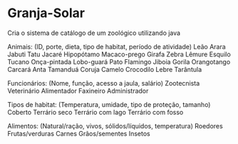 # Granja-Solar
Cria o sistema de catálogo de um zoológico utilizando java

Animais: (ID, porte, dieta, tipo de habitat, período de atividade)
Leão
Arara
Jabuti
Tatu
Jacaré
Hipopótamo
Macaco-prego
Girafa
Zebra
Lêmure
Esquilo
Tucano
Onça-pintada
Lobo-guará
Pato
Flamingo
Jiboia
Gorila
Orangotango
Carcará
Anta
Tamanduá
Coruja
Camelo
Crocodilo
Lebre
Tarântula

Funcionários: (Nome, função, acesso a jaula, salário)
Zootecnista
Veterinário
Alimentador
Faxineiro
Administrador

Tipos de habitat: (Temperatura, umidade, tipo de proteção, tamanho)
Coberto
Terrário seco
Terrário com lago
Terrário com fosso

Alimentos: (Natural/ração, vivos, sólidos/líquidos, temperatura)
Roedores
Frutas/verduras
Carnes
Grãos/sementes
Insetos
